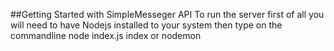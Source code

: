 ##Getting Started with SimpleMesseger API
To run the server first of all you will need to have Nodejs installed to your system then type on the commandline node index.js index or nodemon
